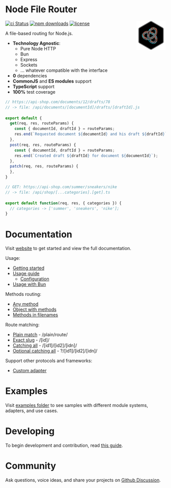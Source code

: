 # Node File Router

<img align="right" width="92" height="92" title="Node File Router Logo"
src="./static/images/logo.png" />

[![ci Status](https://github.com/danilqa/node-file-router/actions/workflows/deploy.yml/badge.svg)](https://github.com/Danilqa/node-file-router/actions)
[![npm downloads](https://snyk.io/test/github/danilqa/node-file-router/badge.svg)](https://snyk.io/test/github/danilqa/node-file-router)
[![license](https://img.shields.io/badge/license-MIT-blue.svg)](https://github.com/danilqa/node-file-router/blob/main/LICENSE)

A file-based routing for Node.js.

* **Technology Agnostic**: 
  * Pure Node HTTP
  * Bun
  * Express
  * Sockets
  * ... whatever compatible with the interface
* **0** dependencies
* **CommonJS** and **ES modules** support
* **TypeScript** support
* **100%** test coverage

```js
// https://api-shop.com/documents/12/drafts/78
// -> file: /api/documents/[documentId]/drafts/[draftId].js

export default {
  get(req, res, routeParams) {
    const { documentId, draftId } = routeParams;
    res.end(`Requested document ${documentId} and his draft ${draftId}`);
  },
  post(req, res, routeParams) {
    const { documentId, draftId } = routeParams;
    res.end(`Created draft ${draftId} for document ${documentId}`);
  },
  patch(req, res, routeParams) {
  },
}
```

```js
// GET: https://api-shop.com/summer/sneakers/nike
// -> file: /api/shop/[...categories].[get].ts

export default function(req, res, { categories }) {
  // categories -> ['summer', 'sneakers', 'nike'];
}
```

# Documentation

Visit [website](https://danilqa.github.io/node-file-router/) to get started and view 
the full documentation.

Usage:
* [Getting started](https://danilqa.github.io/node-file-router/docs/getting-started)
* [Usage guide](https://danilqa.github.io/node-file-router/docs/usage-guide)
  * [Configuration](https://danilqa.github.io/node-file-router/docs/usage-guide#configuration)
* [Usage with Bun](https://danilqa.github.io/node-file-router/docs/use-with-bun)

Methods routing:
* [Any method](https://danilqa.github.io/node-file-router/docs/usage-guide#any-method)
* [Object with methods](https://danilqa.github.io/node-file-router/docs/usage-guide#object-with-methods)
* [Methods in filenames](https://danilqa.github.io/node-file-router/docs/usage-guide#methods-in-filenames)

Route matching:
* [Plain match](https://danilqa.github.io/node-file-router/docs/route-matching#direct-matching) - /plain/route/
* [Exact slug](https://danilqa.github.io/node-file-router/docs/route-matching#exact-matching) - /[id]/
* [Catching all](https://danilqa.github.io/node-file-router/docs/route-matching#catching-all) - /[id1]/[id2]/[idn]/
* [Optional catching all](https://danilqa.github.io/node-file-router/docs/route-matching#optional-catching-all) - ?/[id1]/[id2]/[idn]/

Support other protocols and frameworks:
* [Custom adapter](https://danilqa.github.io/node-file-router/docs/custom-adapter)

# Examples

Visit [examples folder](https://github.com/Danilqa/node-file-router/tree/main/examples) to see samples with 
different module systems, adapters, and use cases.

# Developing

To begin development and contribution, read [this guide](/contributing/developing.md).

# Community

Ask questions, voice ideas, and share your projects on [Github Discussion](https://github.com/Danilqa/node-file-router/discussions).
